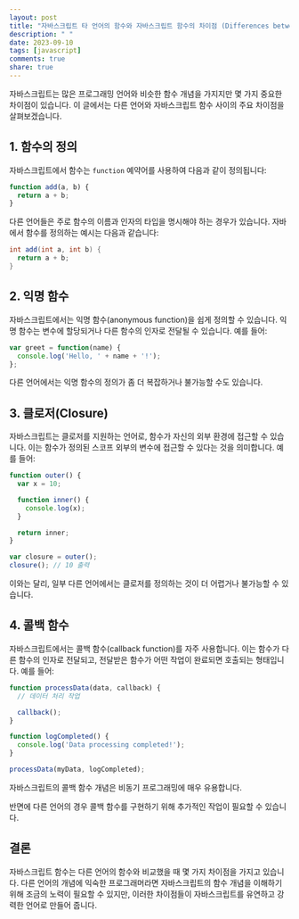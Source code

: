 ```yaml
---
layout: post
title: "자바스크립트 타 언어의 함수와 자바스크립트 함수의 차이점 (Differences between Functions in Other Languages and JavaScript Functions)"
description: " "
date: 2023-09-10
tags: [javascript]
comments: true
share: true
---
```


자바스크립트는 많은 프로그래밍 언어와 비슷한 함수 개념을 가지지만 몇 가지 중요한 차이점이 있습니다. 이 글에서는 다른 언어와 자바스크립트 함수 사이의 주요 차이점을 살펴보겠습니다.

## 1. 함수의 정의

자바스크립트에서 함수는 `function` 예약어를 사용하여 다음과 같이 정의됩니다:

```javascript
function add(a, b) {
  return a + b;
}
```

다른 언어들은 주로 함수의 이름과 인자의 타입을 명시해야 하는 경우가 있습니다. 자바에서 함수를 정의하는 예시는 다음과 같습니다:

```java
int add(int a, int b) {
  return a + b;
}
```

## 2. 익명 함수

자바스크립트에서는 익명 함수(anonymous function)을 쉽게 정의할 수 있습니다. 익명 함수는 변수에 할당되거나 다른 함수의 인자로 전달될 수 있습니다. 예를 들어:

```javascript
var greet = function(name) {
  console.log('Hello, ' + name + '!');
};
```

다른 언어에서는 익명 함수의 정의가 좀 더 복잡하거나 불가능할 수도 있습니다.

## 3. 클로저(Closure)

자바스크립트는 클로저를 지원하는 언어로, 함수가 자신의 외부 환경에 접근할 수 있습니다. 이는 함수가 정의된 스코프 외부의 변수에 접근할 수 있다는 것을 의미합니다. 예를 들어:

```javascript
function outer() {
  var x = 10;

  function inner() {
    console.log(x);
  }

  return inner;
}

var closure = outer();
closure(); // 10 출력
```

이와는 달리, 일부 다른 언어에서는 클로저를 정의하는 것이 더 어렵거나 불가능할 수 있습니다.

## 4. 콜백 함수

자바스크립트에서는 콜백 함수(callback function)를 자주 사용합니다. 이는 함수가 다른 함수의 인자로 전달되고, 전달받은 함수가 어떤 작업이 완료되면 호출되는 형태입니다. 예를 들어:

```javascript
function processData(data, callback) {
  // 데이터 처리 작업

  callback();
}

function logCompleted() {
  console.log('Data processing completed!');
}

processData(myData, logCompleted);
```

자바스크립트의 콜백 함수 개념은 비동기 프로그래밍에 매우 유용합니다. 

반면에 다른 언어의 경우 콜백 함수를 구현하기 위해 추가적인 작업이 필요할 수 있습니다.

## 결론

자바스크립트 함수는 다른 언어의 함수와 비교했을 때 몇 가지 차이점을 가지고 있습니다. 다른 언어의 개념에 익숙한 프로그래머라면 자바스크립트의 함수 개념을 이해하기 위해 조금의 노력이 필요할 수 있지만, 이러한 차이점들이 자바스크립트를 유연하고 강력한 언어로 만들어 줍니다.